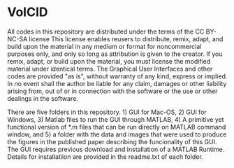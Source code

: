 # VolCID
All codes in this repository are distributed under the terms of the CC BY-NC-SA license
This license enables reusers to distribute, remix, adapt, and build upon the material in any medium or format for noncommercial purposes only, and only so long as attribution is given to the creator. If you remix, adapt, or build upon the material, you must license the modified material under identical terms. 
The Graphical User Interfaces and other codes are provided "as is", without warranty of any kind, express or implied. In no event shall the author be liable for any claim, damages or other liability arising from, out of or in connection with the software or the use or other dealings in the software.

There are five folders in this repository. 1) GUI for Mac-OS, 2) GUI for Windows, 3) Matlab files to run the GUI through MATLAB, 4) A primitive yet functional version of *.m files that can be run directly on MATLAB command window, and 5) a folder with the data and images that were used to produce the figures in the published paper describing the funcionality of this GUI. The GUI requires previous download and installation of a MATLAB Runtime. Details for installatiion are provided in the readme.txt of each folder.
